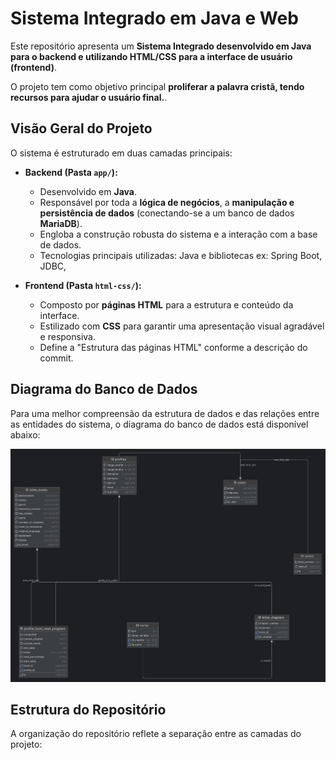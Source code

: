 # Sistema Integrado em Java e Web

Este repositório apresenta um **Sistema Integrado desenvolvido em Java para o backend e utilizando HTML/CSS para a interface de usuário (frontend)**.

O projeto tem como objetivo principal **proliferar a palavra cristã, tendo recursos para ajudar o usuário final.**.

## Visão Geral do Projeto

O sistema é estruturado em duas camadas principais:

* **Backend (Pasta `app/`):**
    * Desenvolvido em **Java**.
    * Responsável por toda a **lógica de negócios**, a **manipulação e persistência de dados** (conectando-se a um banco de dados **MariaDB**).
    * Engloba a construção robusta do sistema e a interação com a base de dados.
    * Tecnologias principais utilizadas: Java e bibliotecas ex: Spring Boot, JDBC, 

* **Frontend (Pasta `html-css/`):**
    * Composto por **páginas HTML** para a estrutura e conteúdo da interface.
    * Estilizado com **CSS** para garantir uma apresentação visual agradável e responsiva.
    * Define a "Estrutura das páginas HTML" conforme a descrição do commit.

## Diagrama do Banco de Dados

Para uma melhor compreensão da estrutura de dados e das relações entre as entidades do sistema, o diagrama do banco de dados está disponível abaixo:

![Diagrama do Banco de Dados](app.png)

## Estrutura do Repositório

A organização do repositório reflete a separação entre as camadas do projeto:
